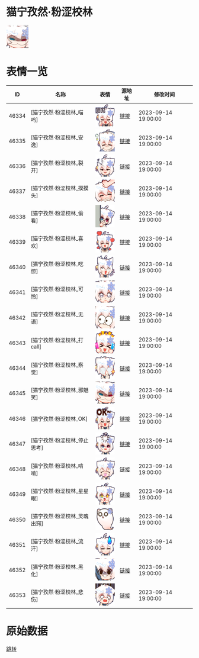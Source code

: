 # 猫宁孜然·粉涩校林

<img src="./cover.png" height="60" alt="cover" />

# 表情一览

|ID|名称|表情|源地址|修改时间|
|----|----|----|----|----|
|46334|[猫宁孜然·粉涩校林_喵呜]|<img src="./pic/046334_%5B猫宁孜然·粉涩校林_喵呜%5D.png" height="60" alt="喵呜"/>|[链接](https://i0.hdslb.com/bfs/garb/de4658fe7669ce3a2427e2e2e86734723c789a8f.png)|2023-09-14 19:00:00|
|46335|[猫宁孜然·粉涩校林_安逸]|<img src="./pic/046335_%5B猫宁孜然·粉涩校林_安逸%5D.png" height="60" alt="安逸"/>|[链接](https://i0.hdslb.com/bfs/garb/0bfb539e7759e8f157fa7cbf983e8f2f715d9477.png)|2023-09-14 19:00:00|
|46336|[猫宁孜然·粉涩校林_裂开]|<img src="./pic/046336_%5B猫宁孜然·粉涩校林_裂开%5D.png" height="60" alt="裂开"/>|[链接](https://i0.hdslb.com/bfs/garb/cf5f9cc8443bced89edadf98d3d4051ecfc06f6b.png)|2023-09-14 19:00:00|
|46337|[猫宁孜然·粉涩校林_摸摸头]|<img src="./pic/046337_%5B猫宁孜然·粉涩校林_摸摸头%5D.png" height="60" alt="摸摸头"/>|[链接](https://i0.hdslb.com/bfs/garb/772bc2836d7b08d084986099bea446618e868f08.png)|2023-09-14 19:00:00|
|46338|[猫宁孜然·粉涩校林_偷看]|<img src="./pic/046338_%5B猫宁孜然·粉涩校林_偷看%5D.png" height="60" alt="偷看"/>|[链接](https://i0.hdslb.com/bfs/garb/479305fbc33a4ed8b16a6a23cc1879440f95dc1c.png)|2023-09-14 19:00:00|
|46339|[猫宁孜然·粉涩校林_喜欢]|<img src="./pic/046339_%5B猫宁孜然·粉涩校林_喜欢%5D.png" height="60" alt="喜欢"/>|[链接](https://i0.hdslb.com/bfs/garb/a9ec29b411dca97a54155eb135348db993282f30.png)|2023-09-14 19:00:00|
|46340|[猫宁孜然·粉涩校林_吃惊]|<img src="./pic/046340_%5B猫宁孜然·粉涩校林_吃惊%5D.png" height="60" alt="吃惊"/>|[链接](https://i0.hdslb.com/bfs/garb/cf0a09b01407d21f83cbb4818351b3d726152f71.png)|2023-09-14 19:00:00|
|46341|[猫宁孜然·粉涩校林_可怜]|<img src="./pic/046341_%5B猫宁孜然·粉涩校林_可怜%5D.png" height="60" alt="可怜"/>|[链接](https://i0.hdslb.com/bfs/garb/27ca85addd7c57473db2924a6b4ade13b9d5c91f.png)|2023-09-14 19:00:00|
|46342|[猫宁孜然·粉涩校林_无语]|<img src="./pic/046342_%5B猫宁孜然·粉涩校林_无语%5D.png" height="60" alt="无语"/>|[链接](https://i0.hdslb.com/bfs/garb/0eeb9a4396709a43e2d2f638d102b3b46c922156.png)|2023-09-14 19:00:00|
|46343|[猫宁孜然·粉涩校林_打call]|<img src="./pic/046343_%5B猫宁孜然·粉涩校林_打call%5D.png" height="60" alt="打call"/>|[链接](https://i0.hdslb.com/bfs/garb/04dc078284f750a3a64804f38d96057725c5920c.png)|2023-09-14 19:00:00|
|46344|[猫宁孜然·粉涩校林_察觉]|<img src="./pic/046344_%5B猫宁孜然·粉涩校林_察觉%5D.png" height="60" alt="察觉"/>|[链接](https://i0.hdslb.com/bfs/garb/87840aa6841ffae00cea389821126c7a096f778b.png)|2023-09-14 19:00:00|
|46345|[猫宁孜然·粉涩校林_邪魅笑]|<img src="./pic/046345_%5B猫宁孜然·粉涩校林_邪魅笑%5D.png" height="60" alt="邪魅笑"/>|[链接](https://i0.hdslb.com/bfs/garb/d2814ae5ded79d79cafc2e3e3c797570a7fb8d13.png)|2023-09-14 19:00:00|
|46346|[猫宁孜然·粉涩校林_OK]|<img src="./pic/046346_%5B猫宁孜然·粉涩校林_OK%5D.png" height="60" alt="OK"/>|[链接](https://i0.hdslb.com/bfs/garb/c61a036e405f72eff6096fc5c1a3784169169992.png)|2023-09-14 19:00:00|
|46347|[猫宁孜然·粉涩校林_停止思考]|<img src="./pic/046347_%5B猫宁孜然·粉涩校林_停止思考%5D.png" height="60" alt="停止思考"/>|[链接](https://i0.hdslb.com/bfs/garb/a0768ab66f9a83a098f6e1ae72799d3aefe98818.png)|2023-09-14 19:00:00|
|46348|[猫宁孜然·粉涩校林_啃啃]|<img src="./pic/046348_%5B猫宁孜然·粉涩校林_啃啃%5D.png" height="60" alt="啃啃"/>|[链接](https://i0.hdslb.com/bfs/garb/f88ed5a4d4b2be9f180eabf7f913f3b621c8e430.png)|2023-09-14 19:00:00|
|46349|[猫宁孜然·粉涩校林_星星眼]|<img src="./pic/046349_%5B猫宁孜然·粉涩校林_星星眼%5D.png" height="60" alt="星星眼"/>|[链接](https://i0.hdslb.com/bfs/garb/4ebf82fb89b594f2d8d65e54a531a8d2d5bdd451.png)|2023-09-14 19:00:00|
|46350|[猫宁孜然·粉涩校林_灵魂出窍]|<img src="./pic/046350_%5B猫宁孜然·粉涩校林_灵魂出窍%5D.png" height="60" alt="灵魂出窍"/>|[链接](https://i0.hdslb.com/bfs/garb/208de6100d7b36327c5407e6f7e22490d678035a.png)|2023-09-14 19:00:00|
|46351|[猫宁孜然·粉涩校林_流汗]|<img src="./pic/046351_%5B猫宁孜然·粉涩校林_流汗%5D.png" height="60" alt="流汗"/>|[链接](https://i0.hdslb.com/bfs/garb/79b9ee5f7ff06821d1301043ce4af404f32f39a2.png)|2023-09-14 19:00:00|
|46352|[猫宁孜然·粉涩校林_黑化]|<img src="./pic/046352_%5B猫宁孜然·粉涩校林_黑化%5D.png" height="60" alt="黑化"/>|[链接](https://i0.hdslb.com/bfs/garb/61b3da269f6fc1a176a97893677e345726ef238a.png)|2023-09-14 19:00:00|
|46353|[猫宁孜然·粉涩校林_悲伤]|<img src="./pic/046353_%5B猫宁孜然·粉涩校林_悲伤%5D.png" height="60" alt="悲伤"/>|[链接](https://i0.hdslb.com/bfs/garb/47e8381032a9fb93a3920f56de28f414942fd366.png)|2023-09-14 19:00:00|

# 原始数据

[跳转](./raw.json)

